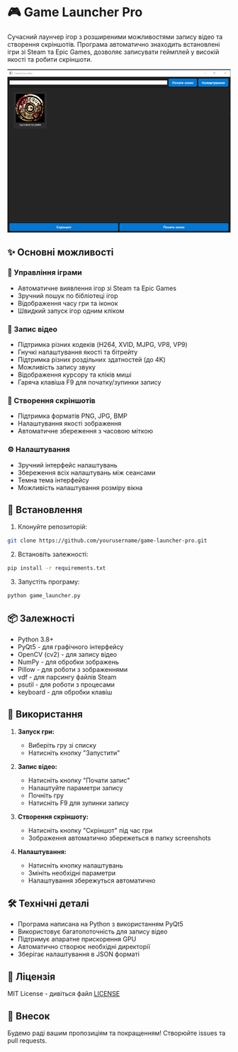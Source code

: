 # 🎮 Game Launcher Pro

Сучасний лаунчер ігор з розширеними можливостями запису відео та створення скріншотів. Програма автоматично знаходить встановлені ігри зі Steam та Epic Games, дозволяє записувати геймплей у високій якості та робити скріншоти.

![Game Launcher Screenshot](screenshot.png)

## ✨ Основні можливості

### 🎯 Управління іграми
- Автоматичне виявлення ігор зі Steam та Epic Games
- Зручний пошук по бібліотеці ігор
- Відображення часу гри та іконок
- Швидкий запуск ігор одним кліком

### 🎥 Запис відео
- Підтримка різних кодеків (H264, XVID, MJPG, VP8, VP9)
- Гнучкі налаштування якості та бітрейту
- Підтримка різних роздільних здатностей (до 4K)
- Можливість запису звуку
- Відображення курсору та кліків миші
- Гаряча клавіша F9 для початку/зупинки запису

### 📸 Створення скріншотів
- Підтримка форматів PNG, JPG, BMP
- Налаштування якості зображення
- Автоматичне збереження з часовою міткою

### ⚙️ Налаштування
- Зручний інтерфейс налаштувань
- Збереження всіх налаштувань між сеансами
- Темна тема інтерфейсу
- Можливість налаштування розміру вікна

## 🚀 Встановлення

1. Клонуйте репозиторій:
```bash
git clone https://github.com/yourusername/game-launcher-pro.git
```

2. Встановіть залежності:
```bash
pip install -r requirements.txt
```

3. Запустіть програму:
```bash
python game_launcher.py
```

## 📦 Залежності

- Python 3.8+
- PyQt5 - для графічного інтерфейсу
- OpenCV (cv2) - для запису відео
- NumPy - для обробки зображень
- Pillow - для роботи з зображеннями
- vdf - для парсингу файлів Steam
- psutil - для роботи з процесами
- keyboard - для обробки клавіш

## 🎯 Використання

1. **Запуск гри:**
   - Виберіть гру зі списку
   - Натисніть кнопку "Запустити"

2. **Запис відео:**
   - Натисніть кнопку "Почати запис"
   - Налаштуйте параметри запису
   - Почніть гру
   - Натисніть F9 для зупинки запису

3. **Створення скріншоту:**
   - Натисніть кнопку "Скріншот" під час гри
   - Зображення автоматично збережеться в папку screenshots

4. **Налаштування:**
   - Натисніть кнопку налаштувань
   - Змініть необхідні параметри
   - Налаштування збережуться автоматично

## 🛠️ Технічні деталі

- Програма написана на Python з використанням PyQt5
- Використовує багатопоточність для запису відео
- Підтримує апаратне прискорення GPU
- Автоматично створює необхідні директорії
- Зберігає налаштування в JSON форматі

## 📝 Ліцензія

MIT License - дивіться файл [LICENSE](LICENSE)

## 🤝 Внесок

Будемо раді вашим пропозиціям та покращенням! Створюйте issues та pull requests.

